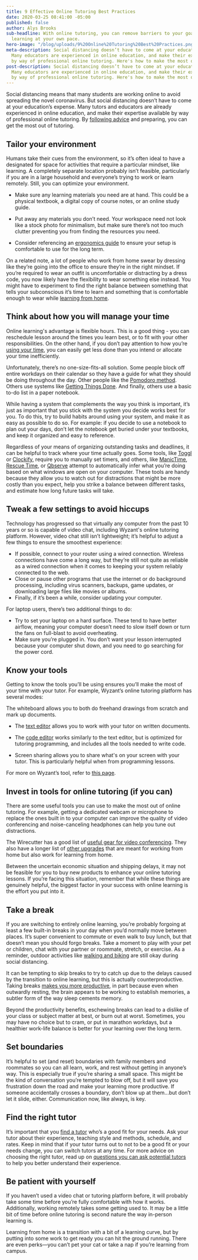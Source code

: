 ```yaml
---
title: 9 Effective Online Tutoring Best Practices
date: 2020-03-25 08:41:00 -05:00
published: false
author: Alys Brooks
sub-headline: With online tutoring, you can remove barriers to your goals and continue
  learning at your own pace.
hero-image: "/blog/uploads/9%20Online%20Tutoring%20Best%20Practices.png"
meta-description: Social distancing doesn’t have to come at your education’s expense.
  Many educators are experienced in online education, and make their expertise available
  by way of professional online tutoring. Here's how to make the most of your sessions.
post-description: Social distancing doesn’t have to come at your education’s expense.
  Many educators are experienced in online education, and make their expertise available
  by way of professional online tutoring. Here's how to make the most of your sessions.
---
```


Social distancing means that many students are working online to avoid spreading the novel coronavirus. But social distancing doesn’t have to come at your education’s expense. Many tutors and educators are already experienced in online education, and make their expertise available by way of professional online tutoring. By [following advice](https://www.wyzant.com/blog/wyzant-covid-19-response-and-student-guidance/) and preparing, you can get the most out of tutoring.

## Tailor your environment
Humans take their cues from the environment, so it’s often ideal to have a designated for space for activities that require a particular mindset, like learning. A completely separate location probably isn’t feasible, particularly if you are in a large household and everyone’s trying to work or learn remotely. Still, you can optimize your environment.

* Make sure any learning materials you need are at hand. This could be a physical textbook, a digital copy of course notes, or an online study guide.

* Put away any materials you don’t need. Your workspace need not look like a stock photo for minimalism, but make sure there’s not too much clutter preventing you from finding the resources you need. 

* Consider referencing an [ergonomics guide](https://support.microsoft.com/en-us/help/4101085/accessories-setting-up-your-desktop) to ensure your setup is comfortable to use for the long term.

On a related note, a lot of people who work from home swear by dressing like they’re going into the office to ensure they’re in the right mindset. If you’re required to wear an outfit is uncomfortable or distracting by a dress code, you now likely have the flexibility to wear something else instead. You might have to experiment to find the right balance between something that tells your subconscious it’s time to learn and something that is comfortable enough to wear while [learning from home](https://www.wyzant.com/blog/learning-at-home/).

## Think about how you will manage your time
Online learning's advantage is flexible hours. This is a good thing - you can reschedule lesson around the times you learn best, or to fit with your other responsibilities. On the other hand, if you don’t pay attention to how you’re [using your time](https://www.wyzant.com/blog/time-management-strategies/), you can easily get less done than you intend or allocate your time inefficiently.

Unfortunately, there’s no one-size-fits-all solution. Some people block off entire workdays on their calendar so they have a guide for what they should be doing throughout the day. Other people like the [Pomodoro method](https://francescocirillo.com/pages/pomodoro-technique). Others use systems like [Getting Things Done](https://lifehacker.com/productivity-101-a-primer-to-the-getting-things-done-1551880955). And finally, others use a basic to-do list in a paper notebook.

While having a system that complements the way you think is important, it’s just as important that you stick with the system you decide works best for you. To do this, try to build habits around using your system, and make it as easy as possible to do so. For example: if you decide to use a notebook to plan out your days, don’t let the notebook get buried under your textbooks, and keep it organized and easy to reference.

Regardless of your means of organizing outstanding tasks and deadlines, it can be helpful to track where your time actually goes. Some tools, like [Toggl](https://toggl.com/) or [Clockify](https://clockify.me/), require you to manually set timers, and others, like [ManicTime](https://www.manictime.com/), [Rescue Time](https://www.rescuetime.com/), or [Qbserve](https://qotoqot.com/qbserve/) attempt to automatically infer what you’re doing based on what windows are open on your computer. These tools are handy because they allow you to watch out for distractions that might be more costly than you expect, help you strike a balance between different tasks, and estimate how long future tasks will take. 

## Tweak a few settings to avoid hiccups
Technology has progressed so that virtually any computer from the past 10 years or so is capable of video chat, including Wyzant's online tutoring platform. However, video chat still isn’t lightweight; it’s helpful to adjust a few things to ensure the smoothest experience:

* If possible, connect to your router using a wired connection. Wireless connections have come a long way, but they’re still not quite as reliable as a wired connection when it comes to keeping your system reliably connected to the web.
* Close or pause other programs that use the internet or do background processing, including virus scanners, backups, game updates, or downloading large files like movies or albums.
* Finally, if it’s been a while, consider updating your computer.

For laptop users, there’s two additional things to do:

* Try to set your laptop on a hard surface. These tend to have better airflow, meaning your computer doesn’t need to slow itself down or turn the fans on full-blast to avoid overheating.
* Make sure you’re plugged in. You don’t want your lesson interrupted because your computer shut down, and you need to go searching for the power cord.

## Know your tools
Getting to know the tools you’ll be using ensures you’ll make the most of your time with your tutor. For example, Wyzant’s online tutoring platform has several modes:

The whiteboard allows you to both do freehand drawings from scratch and mark up documents.

* The [text editor](https://support.wyzant.com/hc/en-us/articles/115001853906-How-do-I-use-the-text-editor-) allows you to work with your tutor on written documents.

* The [code editor](https://support.wyzant.com/hc/en-us/articles/115001853866-How-do-I-use-the-Code-Editor-) works similarly to the text editor, but is optimized for tutoring programming, and includes all the tools needed to write code.

* Screen sharing allows you to share what's on your screen with your tutor. This is particularly helpful when from programming lessons.

For more on Wyzant’s tool, refer to [this page](https://www.wyzant.com/online/student).

## Invest in tools for online tutoring (if you can)
There are some useful tools you can use to make the most out of online tutoring. For example, getting a dedicated webcam or microphone to replace the ones built in to your computer can improve the quality of video conferencing and noise-canceling headphones can help you tune out distractions.

The Wirecutter has a good list of [useful gear for video conferencing](https://thewirecutter.com/blog/work-from-home-if-boss-doesnt-want-you-coming-in/). They also have a longer list of [other upgrades](https://thewirecutter.com/lists/the-essential-ergonomic-gear-for-your-home-office/) that are meant for working from home but also work for learning from home.

Between the uncertain economic situation and shipping delays, it may not be feasible for you to buy new products to enhance your online tutoring lessons. If you’re facing this situation, remember that while these things are genuinely helpful, the biggest factor in your success with online learning is the effort you put into it.

## Take a break
If you are switching to entirely online learning, you’re probably forgoing at least a few built-in breaks in your day when you’d normally move between places. It’s super convenient to commute or even walk to buy lunch, but that doesn’t mean you should forgo breaks. Take a moment to play with your pet or children, chat with your partner or roommate, stretch, or exercise. As a reminder, outdoor activities like [walking and biking](https://www.latimes.com/travel/story/2020-03-18/coronavirus-safe-walk-run-hike-bike-outside) are still okay during social distancing.

It can be tempting to skip breaks to try to catch up due to the delays caused by the transition to online learning, but this is actually counterproductive. Taking breaks [makes you more productive](https://www.scientificamerican.com/article/mental-downtime/), in part because even when outwardly resting, the brain appears to be working to establish memories, a subtler form of the way sleep cements memory.

Beyond the productivity benefits, eschewing breaks can lead to a dislike of your class or subject matter at best, or burn out at worst. Sometimes, you may have no choice but to cram, or put in marathon workdays, but a healthier work-life balance is better for your learning over the long term.

## Set boundaries
It’s helpful to set (and reset) boundaries with family members and roommates so you can all learn, work, and rest without getting in anyone’s way. This is especially true if you’re sharing a small space. This might be the kind of conversation you’re tempted to blow off, but it will save you frustration down the road and make your learning more productive. If someone accidentally crosses a boundary, don’t blow up at them...but don’t let it slide, either. Communication now, like always, is key.

## Find the right tutor
It’s important that you [find a tutor](https://www.wyzant.com/blog/cost-of-tutoring/) who’s a good fit for your needs. Ask your tutor about their experience, teaching style and methods, schedule, and rates. Keep in mind that if your tutor turns out to not to be a good fit or your needs change, you can switch tutors at any time. For more advice on choosing the right tutor, read up on [questions you can ask potential tutors](https://www.wyzant.com/blog/questions-to-ask-tutors/) to help you better understand their experience.

## Be patient with yourself
If you haven’t used a video chat or tutoring platform before, it will probably take some time before you’re fully comfortable with how it works. Additionally, working remotely takes some getting used to. It may be a little bit of time before online tutoring is second nature the way in-person learning is.

Learning from home is a transition with a bit of a learning curve, but by putting into some work to get ready you can hit the ground running. There are even perks—you can’t pet your cat or take a nap if you’re learning from campus.


